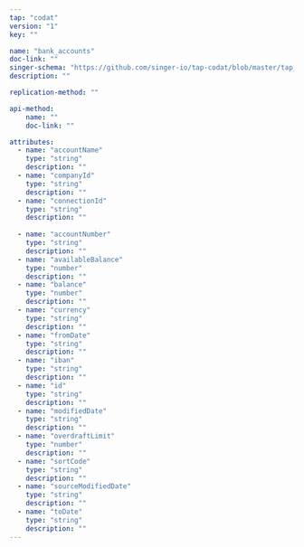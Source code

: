 ```yaml
---
tap: "codat"
version: "1"
key: ""

name: "bank_accounts"
doc-link: ""
singer-schema: "https://github.com/singer-io/tap-codat/blob/master/tap_codat/schemas/bank_accounts.json"
description: ""

replication-method: ""

api-method:
    name: ""
    doc-link: ""

attributes:
  - name: "accountName"
    type: "string"
    description: ""
  - name: "companyId"
    type: "string"
    description: ""
  - name: "connectionId"
    type: "string"
    description: ""  
    
  - name: "accountNumber"
    type: "string"
    description: ""
  - name: "availableBalance"
    type: "number"
    description: ""
  - name: "balance"
    type: "number"
    description: ""
  - name: "currency"
    type: "string"
    description: ""
  - name: "fromDate"
    type: "string"
    description: ""
  - name: "iban"
    type: "string"
    description: ""
  - name: "id"
    type: "string"
    description: ""
  - name: "modifiedDate"
    type: "string"
    description: ""
  - name: "overdraftLimit"
    type: "number"
    description: ""
  - name: "sortCode"
    type: "string"
    description: ""
  - name: "sourceModifiedDate"
    type: "string"
    description: ""
  - name: "toDate"
    type: "string"
    description: ""
---
```

